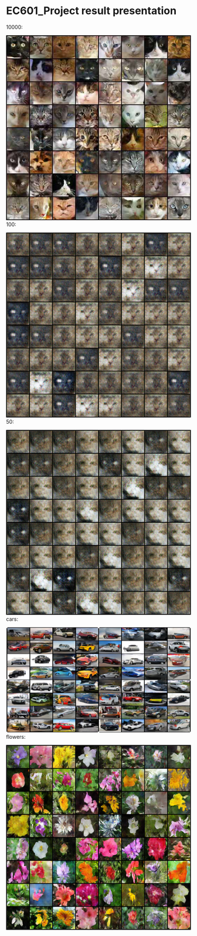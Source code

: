 # EC601_Project result presentation
10000:

![image](https://github.com/zhanghaocheng47/EC601_Project/blob/main/images/control_group.jpg)
100:

![image](https://github.com/zhanghaocheng47/EC601_Project/blob/main/images/100pics.png)
50:

![image](https://github.com/zhanghaocheng47/EC601_Project/blob/main/images/50pics.png)
cars:

![image](https://github.com/zhanghaocheng47/EC601_Project/blob/main/images/cars.png)
flowers:

![image](https://github.com/zhanghaocheng47/EC601_Project/blob/main/images/flowers.png)
